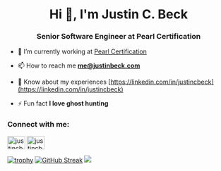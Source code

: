 
<h1 align="center">Hi 👋, I'm Justin C. Beck</h1>
<h3 align="center">Senior Software Engineer at Pearl Certification</h3>

- 🔭 I’m currently working at [Pearl Certification](https://pearlcertification.com)

- 📫 How to reach me **me@justinbeck.com**

- 📄 Know about my experiences [https://linkedin.com/in/justincbeck](https://linkedin.com/in/justincbeck)

- ⚡ Fun fact **I love ghost hunting**

<h3 align="left">Connect with me:</h3>
<p align="left">
<a href="https://linkedin.com/in/justincbeck" target="blank"><img align="center" src="https://raw.githubusercontent.com/rahuldkjain/github-profile-readme-generator/master/src/images/icons/Social/linked-in-alt.svg" alt="justincbeck" height="30" width="40" /></a>
<a href="https://instagram.com/justincbeck" target="blank"><img align="center" src="https://raw.githubusercontent.com/rahuldkjain/github-profile-readme-generator/master/src/images/icons/Social/instagram.svg" alt="justincbeck" height="30" width="40" /></a>
</p>

[![trophy](https://github-profile-trophy.vercel.app/?username=justincbeck)]()
[![GitHub Streak](https://github-readme-streak-stats.herokuapp.com?user=justincbeck&theme=buefy&hide_border=true)](#)
[![](https://github-readme-stats.vercel.app/api/top-langs/?username=justincbeck)](#)
